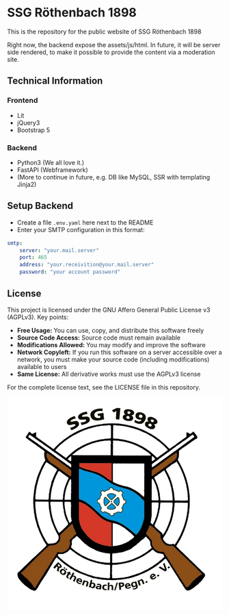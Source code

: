 # SSG Röthenbach 1898

This is the repository for the public website of SSG Röthenbach 1898

Right now, the backend expose the assets/js/html.
In future, it will be server side rendered, to make it possible to provide the content via a moderation site.

## Technical Information

### Frontend

* Lit
* jQuery3
* Bootstrap 5

### Backend

* Python3 (We all love it.)
* FastAPI (Webframework)
* (More to continue in future,
    e.g. DB like MySQL, SSR with templating Jinja2)

## Setup Backend

* Create a file `.env.yaml` here next to the README
* Enter your SMTP configuration in this format:

```yaml
smtp:
    server: "your.mail.server"
    port: 465
    address: "your.receivition@your.mail.server"
    password: "your account password"

```

## License

This project is licensed under the GNU Affero General Public License v3 (AGPLv3). Key points:

* **Free Usage:** You can use, copy, and distribute this software freely
* **Source Code Access:** Source code must remain available
* **Modifications Allowed:** You may modify and improve the software
* **Network Copyleft:** If you run this software on a server accessible over a network, you must make your source code (including modifications) available to users
* **Same License:** All derivative works must use the AGPLv3 license

For the complete license text, see the LICENSE file in this repository.

![SSG Röthenbach 1898](./public-frontend/assets/img/ssgr-transparent.png)
